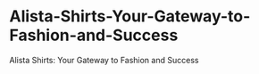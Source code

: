 # Alista-Shirts-Your-Gateway-to-Fashion-and-Success
Alista Shirts: Your Gateway to Fashion and Success
